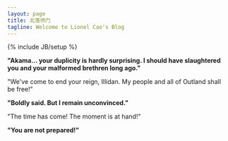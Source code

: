 ```yaml
---
layout: page
title: 北落师门
tagline: Welcome to Lionel Cao's Blog
---
```

{% include JB/setup %}

**"Akama... your duplicity is hardly surprising. I should have slaughtered you and your malformed brethren long ago."**

"We've come to end your reign, Illidan. My people and all of Outland shall be free!" 

**"Boldly said. But I remain unconvinced."**

"The time has come! The moment is at hand!" 

**"You are not prepared!"** 

    



